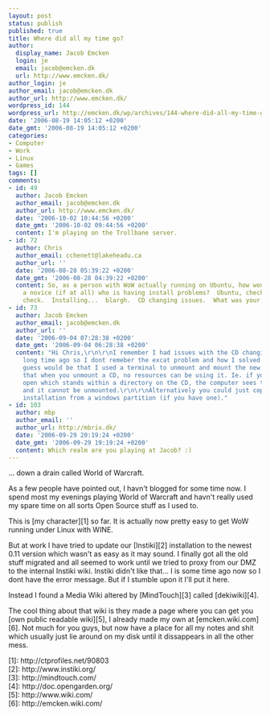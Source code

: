 ```yaml
---
layout: post
status: publish
published: true
title: Where did all my time go?
author:
  display_name: Jacob Emcken
  login: je
  email: jacob@emcken.dk
  url: http://www.emcken.dk/
author_login: je
author_email: jacob@emcken.dk
author_url: http://www.emcken.dk/
wordpress_id: 144
wordpress_url: http://emcken.dk/wp/archives/144-where-did-all-my-time-go.html
date: '2006-08-19 14:05:12 +0200'
date_gmt: '2006-08-19 14:05:12 +0200'
categories:
- Computer
- Work
- Linux
- Games
tags: []
comments:
- id: 49
  author: Jacob Emcken
  author_email: jacob@emcken.dk
  author_url: http://www.emcken.dk/
  date: '2006-10-02 10:44:56 +0200'
  date_gmt: '2006-10-02 09:44:56 +0200'
  content: I'm playing on the Trollbane server.
- id: 72
  author: Chris
  author_email: cchenett@lakeheadu.ca
  author_url: ''
  date: '2006-08-28 05:39:22 +0200'
  date_gmt: '2006-08-28 04:39:22 +0200'
  content: So, as a person with WoW actually running on Ubuntu, how would you advise
    a novice (if at all) who is having install problems?  Ubuntu, check.  WINE, check.  WoW,
    check.  Installing...  blargh.  CD changing issues.  What was your process?
- id: 73
  author: Jacob Emcken
  author_email: jacob@emcken.dk
  author_url: ''
  date: '2006-09-04 07:28:38 +0200'
  date_gmt: '2006-09-04 06:28:38 +0200'
  content: "Hi Chris,\r\n\r\nI remember I had issues with the CD changing but it is
    long time ago so I dont remeber the excat problem and how I solved it. But my
    guess would be that I used a terminal to unmount and mount the new CD's.\r\n\r\nRemember
    that when you unmount a CD, no resources can be using it. Ie. if you have a terminal
    open which stands within a directory on the CD, the computer sees the CD as busy
    and it cannot be unmounted.\r\n\r\nAlternatively you could just copy the entire
    installation from a windows partition (if you have one)."
- id: 103
  author: mbp
  author_email: ''
  author_url: http://mbrix.dk/
  date: '2006-09-29 20:19:24 +0200'
  date_gmt: '2006-09-29 19:19:24 +0200'
  content: Which realm are you playing at Jacob? :)
---
```

<p>... down a drain called World of Warcraft.</p>
<p>As a few people have pointed out, I havn't blogged for some time now. I spend most my evenings playing World of Warcraft and havn't really used my spare time on all sorts Open Source stuff as I used to.</p>
<p>This is [my character][1] so far. It is actually now pretty easy to get WoW running under Linux with WINE.</p>
<p>But at work I have tried to update our [Instiki][2] installation to the newest 0.11 version which wasn't as easy as it may sound. I finally got all the old stuff migrated and all seemed to work until we tried to proxy from our DMZ to the internal Instiki wiki. Instiki didn't like that... I is some time ago now so I dont have the error message. But if I stumble upon it I'll put it here.</p>
<p>Instead I found a Media Wiki altered by [MindTouch][3] called [dekiwiki][4].</p>
<p>The cool thing about that wiki is they made a page where you can get you [own public readable wiki][5], I already made my own at [emcken.wiki.com][6]. Not much for you guys, but now have a place for all my notes and shit which usually just lie around on my disk until it dissappears in all the other mess.</p>
<p>[1]: http:&#47;&#47;ctprofiles.net&#47;90803<br />
[2]: http:&#47;&#47;www.instiki.org&#47;<br />
[3]: http:&#47;&#47;mindtouch.com&#47;<br />
[4]: http:&#47;&#47;doc.opengarden.org&#47;<br />
[5]: http:&#47;&#47;www.wiki.com&#47;<br />
[6]: http:&#47;&#47;emcken.wiki.com&#47;</p>
